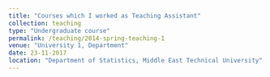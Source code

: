 ```yaml
---
title: "Courses which I worked as Teaching Assistant"
collection: teaching
type: "Undergraduate course"
permalink: /teaching/2014-spring-teaching-1
venue: "University 1, Department"
date: 23-11-2017
location: "Department of Statistics, Middle East Technical University"
---
```


